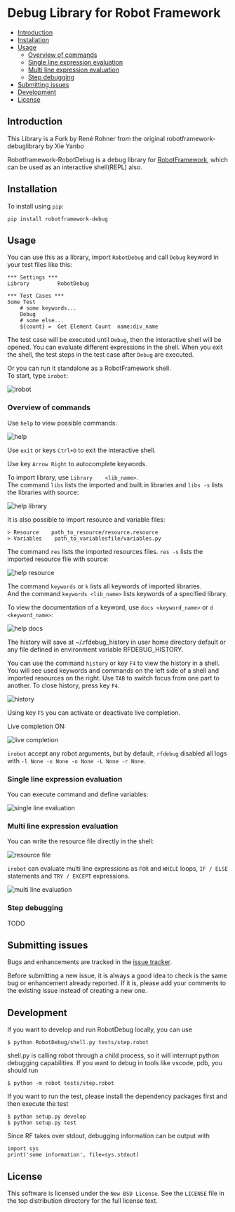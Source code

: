 # Debug Library for Robot Framework

- [Introduction](#introduction)
- [Installation](#installation)
- [Usage](#usage)
    - [Overview of commands](#overview-of-commands)
    - [Single line expression evaluation](#single-line-expression-evaluation)
    - [Multi line expression evaluation](#multi-line-expression-evaluation)
    - [Step debugging](#step-debugging)
- [Submitting issues](#submitting-issues)
- [Development](#development)
- [License](#license)

## Introduction

This Library is a Fork by René Rohner from the original robotframework-debuglibrary by Xie Yanbo


Robotframework-RobotDebug is a debug library for [RobotFramework](https://robotframework.org),
which can be used as an interactive shell(REPL) also.

## Installation

To install using `pip`:

    pip install robotframework-debug

## Usage

You can use this as a library, import `RobotDebug` and call `Debug` keyword in your test files like this:


    *** Settings ***
    Library         RobotDebug

    *** Test Cases ***
    Some Test
        # some keywords...
        Debug
        # some else...
        ${count} =  Get Element Count  name:div_name

The test case will be executed until `Debug`, then the interactive shell will be opened. You can evaluate different expressions in the shell. When you exit the shell, the test steps in the test case after `Debug` are executed.

Or you can run it standalone as a RobotFramework shell.  
To start, type `irobot`:

![irobot](res\irobot.png)


### Overview of commands

Use `help` to view possible commands:  

![help](res\help_image.png)

Use `exit` or keys `Ctrl+D` to exit the interactive shell.

Use key `Arrow Right` to autocomplete keywords.

To import library, use  `Library    <lib_name>`.  
The command `libs` lists the imported and built.in libraries and `libs -s` lists the libraries with source:  

![help library](res/libs_image.png)

It is also possible to import resource and variable files:


    > Resource    path_to_resource/resource.resource
    > Variables    path_to_variablesfile/variables.py

The command `res` lists the imported resources files.
`res -s` lists the imported resource file with source: 

![help resource](res/help_res.png)

The command `keywords` or `k` lists all keywords of imported libraries.  
And the command `keywords <lib_name>` lists keywords of a specified library.

To view the documentation of a keyword, use `docs <keyword_name>` or `d <keyword_name>`:

![help docs](res/docs.png)

The history will save at ~/.rfdebug_history in user home directory default or any file defined in environment variable RFDEBUG_HISTORY.

You can use the command `history` or key `F4` to view the history in a shell. You will see used keywords and commands on the left side of a shell and imported resources on the right. Use `TAB` to switch focus from one part to another. To close history, press key `F4`.

![history](res/history.png)

Using key `F5` you can activate or deactivate live completion.

Live completion ON:

![live completion](res/live_completion.gif)

`irobot` accept any robot arguments, but by default, `rfdebug` disabled all logs with `-l None -x None -o None -L None -r None`.

### Single line expression evaluation

You can execute command and define variables:  

![single line evaluation](res/singleline_example.png)

### Multi line expression evaluation  

You can write the resource file directly in the shell:

![resource file](res/resource.png)

`irobot`  can evaluate multi line expressions as `FOR` and `WHILE` loops, `IF / ELSE` statements and `TRY / EXCEPT` expressions.

![multi line evaluation](res/multiline_example.png)

### Step debugging

TODO

## Submitting issues

Bugs and enhancements are tracked in the [issue tracker](https://github.com/imbus/robotframework-debug/issues).

Before submitting a new issue, it is always a good idea to check is the same bug or enhancement already reported. If it is, please add your comments to the existing issue instead of creating a new one.

## Development

If you want to develop and run RobotDebug locally, you can use

    $ python RobotDebug/shell.py tests/step.robot

shell.py is calling robot through a child process, so it will interrupt python debugging capabilities. If you want to debug in tools like vscode, pdb, you should run

    $ python -m robot tests/step.robot

If you want to run the test, please install the dependency packages first and then execute the test

    $ python setup.py develop
    $ python setup.py test

Since RF takes over stdout, debugging information can be output with

    import sys
    print('some information', file=sys.stdout)

## License

This software is licensed under the `New BSD License`. See the `LICENSE` file in the top distribution directory for the full license text.